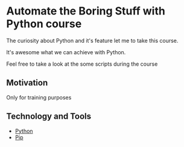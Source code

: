# Automate the Boring Stuff with Python course
The curiosity about Python and it's feature let me to take this course.

It's awesome what we can achieve with Python. 

Feel free to take a look at the some scripts during the course

## Motivation
Only for training purposes

## Technology and Tools
* [Python](https://www.python.org/) 
* [Pip](https://pypi.org/project/pip/)
